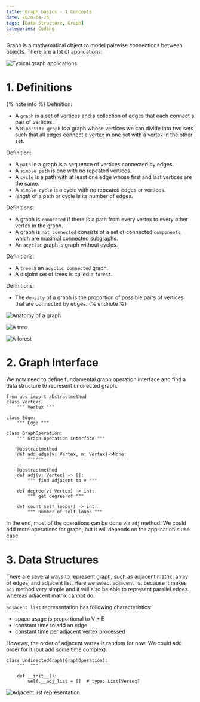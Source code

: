 ```yaml
---
title: Graph basics - 1 Concepts
date: 2020-04-25
tags: [Data Structure, Graph]
categories: Coding
---
```


Graph is a mathematical object to model pairwise connections between objects. There are a lot of applications:

![Typical graph applications](https://i.imgur.com/aDYbUMC.png)

<!--more-->

# 1. Definitions

{% note info %}
Definition: 
- A `graph` is a set of vertices and a collection of edges that each connect a pair of vertices.
- A `Bipartite graph` is a graph whose vertices we can divide into two sets such that all edges connect a vertex in one set with a vertex in the other set.

Definition: 
- A `path` in a graph is a sequence of vertices connected by edges. 
- A `simple path` is one with no repeated vertices. 
- A `cycle` is a path with at least one edge whose first and last vertices are the same.
- A `simple cycle` is a cycle with no repeated edges or vertices.
- *length* of a path or cycle is its number of edges.

Definitions:
- A graph is `connected` if there is a path from every vertex to every other vertex in the graph.
- A graph is `not connected` consists of a set of connected `components`, which are maximal connected subgraphs. 
- An `acyclic` graph is graph without cycles.

Definitions:
- A `tree` is an `acyclic connected` graph.
- A disjoint set of trees is called a `forest`.

Definitions:
- The `density` of a graph is the proportion of possible pairs of vertices that are connected by edges.
{% endnote %}

![Anatomy of a graph](https://i.imgur.com/goP5flX.png)

![A tree](https://i.imgur.com/RHAkNfF.png)

![A forest](https://i.imgur.com/zRy67JE.png)

# 2. Graph Interface

We now need to define fundamental graph operation interface and find a data structure to represent undirected graph.

```python=
from abc import abstractmethod
class Vertex:
    """ Vertex """

class Edge:
    """ Edge """
    
class GraphOperation:
    """ Graph operation interface """
    
    @abstractmethod
    def add_edge(v: Vertex, m: Vertex)->None:
        """"""
    
    @abstractmethod
    def adj(v: Vertex) -> []:
        """ find adjacent to v """
        
    def degree(v: Vertex) -> int:
        """ get degree of """
        
    def count_self_loops() -> int:
        """ number of self loops """
```

In the end, most of the operations can be done via `adj` method. We could add more operations for graph, but it will depends on the application's use case. 

# 3. Data Structures

There are several ways to represent graph, such as adjacent matrix, array of edges, and adjacent list. Here we select adjacent list because it makes `adj` method very simple and it will also be able to represent parallel edges whereas adjacent matrix cannot do.

`adjacent list` representation has following characteristics:

- space usage is proportional to V + E
- constant time to add an edge
- constant time per adjacent vertex processed

However, the order of adjacent vertex is random for now. We could add order for it (but add some time complex).

```python=
class UndirectedGraph(GraphOperation):
    """  """
    
    def __init__():
        self.__adj_list = []  # type: List[Vertex]
```

![Adjacent list representation](https://i.imgur.com/G0aulAp.png)